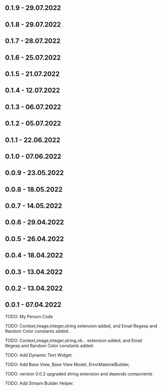 ## 0.1.9 - 29.07.2022
## 0.1.8 - 29.07.2022
## 0.1.7 - 28.07.2022
## 0.1.6 - 25.07.2022
## 0.1.5 - 21.07.2022
## 0.1.4 - 12.07.2022
## 0.1.3 - 06.07.2022
## 0.1.2 - 05.07.2022
## 0.1.1 - 22.06.2022
## 0.1.0 - 07.06.2022
## 0.0.9 - 23.05.2022
## 0.0.8 - 18.05.2022
## 0.0.7 - 14.05.2022
## 0.0.6 - 29.04.2022
## 0.0.5 - 26.04.2022
## 0.0.4 - 18.04.2022
## 0.0.3 - 13.04.2022
## 0.0.2 - 13.04.2022
## 0.0.1 - 07.04.2022

TODO: My Person Code

TODO: Context,image,integer,string extension added, and Email Regexp and Random Color constants added.

TODO: Context,image,integer,string,vb... extension added, and Email Regexp and Random Color constants added.

TODO: Add Dynamic Text Widget.

TODO: Add Base View, Base View Model, ErrorMaterialBuilder,

TODO: version 0.0.2 upgraded string extension and depends components

TODO: Add Stream Builder Helper.
